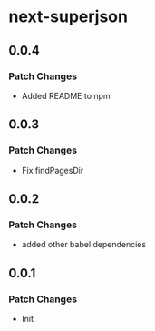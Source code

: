 # next-superjson

## 0.0.4

### Patch Changes

-   Added README to npm

## 0.0.3

### Patch Changes

-   Fix findPagesDir

## 0.0.2

### Patch Changes

-   added other babel dependencies

## 0.0.1

### Patch Changes

-   Init
